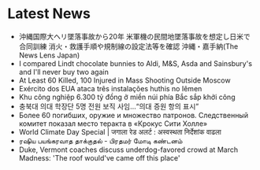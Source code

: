 # Latest News
-  沖縄国際大ヘリ墜落事故から20年 米軍機の民間地墜落事故を想定し日米で合同訓練 消火・救護手順や規制線の設定法等を確認 沖縄・嘉手納(The News Lens Japan)
-  I compared Lindt chocolate bunnies to Aldi, M&S, Asda and Sainsbury's and I'll never buy two again
-  At Least 60 Killed, 100 Injured in Mass Shooting Outside Moscow
-  Exército dos EUA ataca três instalações huthis no Iêmen
-  Khu công nghiệp 6.300 tỷ đồng ở miền núi phía Bắc sắp khởi công
-  충북대 의대 학장단 5명 전원 보직 사임…“의대 증원 항의 표시”
-  Более 60 погибших, оружие и множество патронов. Следственный комитет показал место теракта в «Крокус Сити Холле»
-  World Climate Day Special | जगाला रेड अलर्ट : अस्वस्थता निर्देशांक वाढला
-  ரஷிய பயங்கரவாத தாக்குதல் - பிரதமர் மோடி கண்டனம்
-  Duke, Vermont coaches discuss underdog-favored crowd at March Madness: 'The roof would've came off this place'

